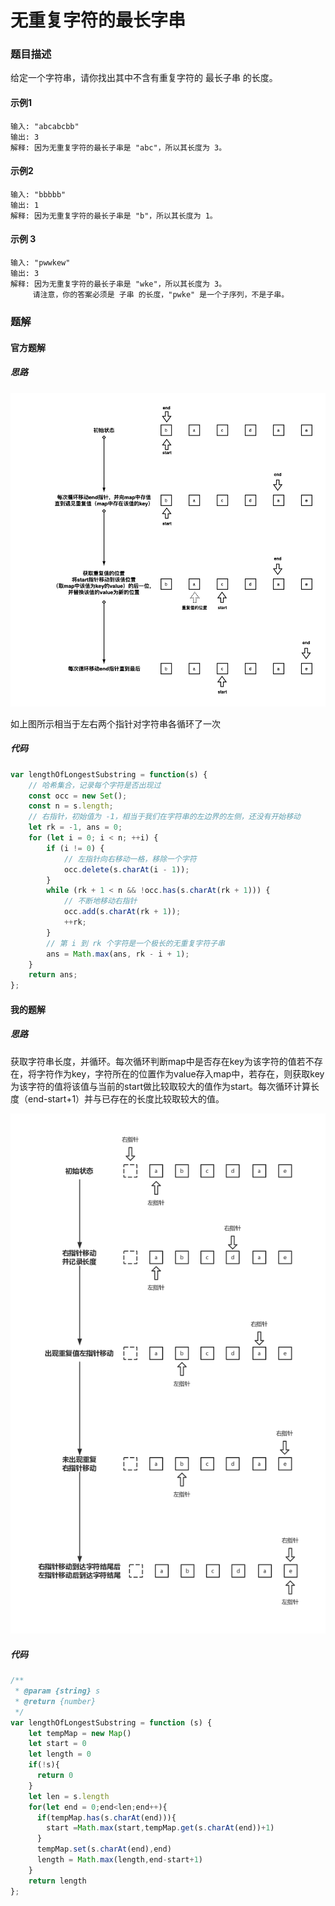 # 无重复字符的最长字串

### 题目描述

给定一个字符串，请你找出其中不含有重复字符的 最长子串 的长度。

#### 示例1

```
输入: "abcabcbb"
输出: 3 
解释: 因为无重复字符的最长子串是 "abc"，所以其长度为 3。
```

#### 示例2

```
输入: "bbbbb"
输出: 1
解释: 因为无重复字符的最长子串是 "b"，所以其长度为 1。
```

#### 示例 3

```
输入: "pwwkew"
输出: 3
解释: 因为无重复字符的最长子串是 "wke"，所以其长度为 3。
     请注意，你的答案必须是 子串 的长度，"pwke" 是一个子序列，不是子串。
```

### 题解

#### 官方题解

##### 思路

![绘图文件_(1).png](assets/无重复字符的最长字串/绘图文件_(1).png)

如上图所示相当于左右两个指针对字符串各循环了一次

##### 代码

```javascript
var lengthOfLongestSubstring = function(s) {
    // 哈希集合，记录每个字符是否出现过
    const occ = new Set();
    const n = s.length;
    // 右指针，初始值为 -1，相当于我们在字符串的左边界的左侧，还没有开始移动
    let rk = -1, ans = 0;
    for (let i = 0; i < n; ++i) {
        if (i != 0) {
            // 左指针向右移动一格，移除一个字符
            occ.delete(s.charAt(i - 1));
        }
        while (rk + 1 < n && !occ.has(s.charAt(rk + 1))) {
            // 不断地移动右指针
            occ.add(s.charAt(rk + 1));
            ++rk;
        }
        // 第 i 到 rk 个字符是一个极长的无重复字符子串
        ans = Math.max(ans, rk - i + 1);
    }
    return ans;
};
```

#### 我的题解

##### 思路

获取字符串长度，并循环。每次循环判断map中是否存在key为该字符的值若不存在，将字符作为key，字符所在的位置作为value存入map中，若存在，则获取key为该字符的值将该值与当前的start做比较取较大的值作为start。每次循环计算长度（end-start+1）并与已存在的长度比较取较大的值。

![未命名文件(3).png](assets/无重复字符的最长字串/未命名文件(3).png)

##### 代码

```javascript
/**
 * @param {string} s
 * @return {number}
 */
var lengthOfLongestSubstring = function (s) {
    let tempMap = new Map()
    let start = 0
    let length = 0
    if(!s){
      return 0
    }
    let len = s.length
    for(let end = 0;end<len;end++){
      if(tempMap.has(s.charAt(end))){
        start =Math.max(start,tempMap.get(s.charAt(end))+1) 
      }
      tempMap.set(s.charAt(end),end)
      length = Math.max(length,end-start+1)
    }
    return length
};
```
